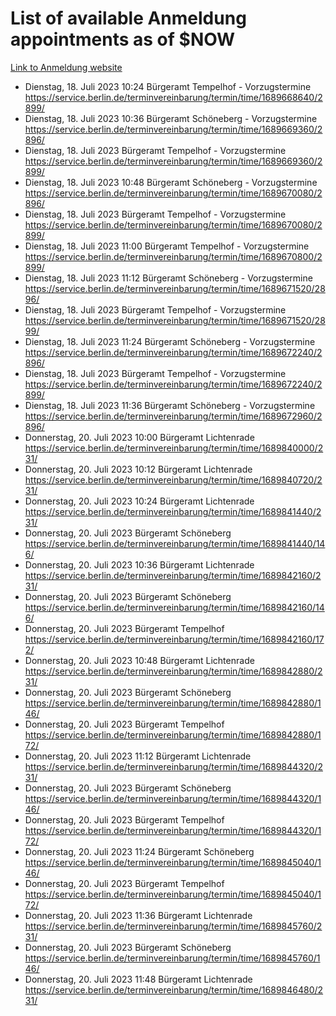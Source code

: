 # List of available Anmeldung appointments as of $NOW
[Link to Anmeldung website](https://service.berlin.de/terminvereinbarung/termin/tag.php?termin=1&anliegen[]=120686&dienstleisterlist=122210,122217,327316,122219,327312,122227,327314,122231,327346,122243,327348,122254,122252,329742,122260,329745,122262,329748,122271,327278,122273,327274,122277,327276,330436,122280,327294,122282,327290,122284,327292,122291,327270,122285,327266,122286,327264,122296,327268,150230,329760,122297,327286,122294,327284,122312,329763,122314,329775,122304,327330,122311,327334,122309,327332,317869,122281,327352,122279,329772,122283,122276,327324,122274,327326,122267,329766,122246,327318,122251,327320,122257,327322,122208,327298,122226,327300&herkunft=http%3A%2F%2Fservice.berlin.de%2Fdienstleistung%2F120686%2F)
- Dienstag, 18. Juli 2023 10:24 Bürgeramt Tempelhof - Vorzugstermine https://service.berlin.de/terminvereinbarung/termin/time/1689668640/2899/
- Dienstag, 18. Juli 2023 10:36 Bürgeramt Schöneberg - Vorzugstermine https://service.berlin.de/terminvereinbarung/termin/time/1689669360/2896/
- Dienstag, 18. Juli 2023  Bürgeramt Tempelhof - Vorzugstermine https://service.berlin.de/terminvereinbarung/termin/time/1689669360/2899/
- Dienstag, 18. Juli 2023 10:48 Bürgeramt Schöneberg - Vorzugstermine https://service.berlin.de/terminvereinbarung/termin/time/1689670080/2896/
- Dienstag, 18. Juli 2023  Bürgeramt Tempelhof - Vorzugstermine https://service.berlin.de/terminvereinbarung/termin/time/1689670080/2899/
- Dienstag, 18. Juli 2023 11:00 Bürgeramt Tempelhof - Vorzugstermine https://service.berlin.de/terminvereinbarung/termin/time/1689670800/2899/
- Dienstag, 18. Juli 2023 11:12 Bürgeramt Schöneberg - Vorzugstermine https://service.berlin.de/terminvereinbarung/termin/time/1689671520/2896/
- Dienstag, 18. Juli 2023  Bürgeramt Tempelhof - Vorzugstermine https://service.berlin.de/terminvereinbarung/termin/time/1689671520/2899/
- Dienstag, 18. Juli 2023 11:24 Bürgeramt Schöneberg - Vorzugstermine https://service.berlin.de/terminvereinbarung/termin/time/1689672240/2896/
- Dienstag, 18. Juli 2023  Bürgeramt Tempelhof - Vorzugstermine https://service.berlin.de/terminvereinbarung/termin/time/1689672240/2899/
- Dienstag, 18. Juli 2023 11:36 Bürgeramt Schöneberg - Vorzugstermine https://service.berlin.de/terminvereinbarung/termin/time/1689672960/2896/
- Donnerstag, 20. Juli 2023 10:00 Bürgeramt Lichtenrade https://service.berlin.de/terminvereinbarung/termin/time/1689840000/231/
- Donnerstag, 20. Juli 2023 10:12 Bürgeramt Lichtenrade https://service.berlin.de/terminvereinbarung/termin/time/1689840720/231/
- Donnerstag, 20. Juli 2023 10:24 Bürgeramt Lichtenrade https://service.berlin.de/terminvereinbarung/termin/time/1689841440/231/
- Donnerstag, 20. Juli 2023  Bürgeramt Schöneberg https://service.berlin.de/terminvereinbarung/termin/time/1689841440/146/
- Donnerstag, 20. Juli 2023 10:36 Bürgeramt Lichtenrade https://service.berlin.de/terminvereinbarung/termin/time/1689842160/231/
- Donnerstag, 20. Juli 2023  Bürgeramt Schöneberg https://service.berlin.de/terminvereinbarung/termin/time/1689842160/146/
- Donnerstag, 20. Juli 2023  Bürgeramt Tempelhof https://service.berlin.de/terminvereinbarung/termin/time/1689842160/172/
- Donnerstag, 20. Juli 2023 10:48 Bürgeramt Lichtenrade https://service.berlin.de/terminvereinbarung/termin/time/1689842880/231/
- Donnerstag, 20. Juli 2023  Bürgeramt Schöneberg https://service.berlin.de/terminvereinbarung/termin/time/1689842880/146/
- Donnerstag, 20. Juli 2023  Bürgeramt Tempelhof https://service.berlin.de/terminvereinbarung/termin/time/1689842880/172/
- Donnerstag, 20. Juli 2023 11:12 Bürgeramt Lichtenrade https://service.berlin.de/terminvereinbarung/termin/time/1689844320/231/
- Donnerstag, 20. Juli 2023  Bürgeramt Schöneberg https://service.berlin.de/terminvereinbarung/termin/time/1689844320/146/
- Donnerstag, 20. Juli 2023  Bürgeramt Tempelhof https://service.berlin.de/terminvereinbarung/termin/time/1689844320/172/
- Donnerstag, 20. Juli 2023 11:24 Bürgeramt Schöneberg https://service.berlin.de/terminvereinbarung/termin/time/1689845040/146/
- Donnerstag, 20. Juli 2023  Bürgeramt Tempelhof https://service.berlin.de/terminvereinbarung/termin/time/1689845040/172/
- Donnerstag, 20. Juli 2023 11:36 Bürgeramt Lichtenrade https://service.berlin.de/terminvereinbarung/termin/time/1689845760/231/
- Donnerstag, 20. Juli 2023  Bürgeramt Schöneberg https://service.berlin.de/terminvereinbarung/termin/time/1689845760/146/
- Donnerstag, 20. Juli 2023 11:48 Bürgeramt Lichtenrade https://service.berlin.de/terminvereinbarung/termin/time/1689846480/231/
